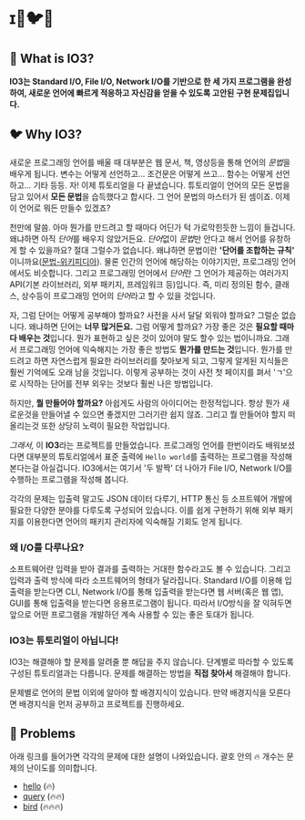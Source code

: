 # ɪ🐧🐦🐤

## 🐧 What is IO3?
**IO3는 Standard I/O, File I/O, Network I/O를 기반으로 한 세 가지 프로그램을 완성하여, 새로운 언어에 빠르게 적응하고 자신감을 얻을 수 있도록 고안된 구현 문제집입니다.**

## 🐦 Why IO3?
새로운 프로그래밍 언어를 배울 때 대부분은 웹 문서, 책, 영상등을 통해 언어의 *문법*을 배우게 됩니다. 변수는 어떻게 선언하고... 조건문은 어떻게 쓰고... 함수는 어떻게 선언하고... 기타 등등. 자! 이제 튜토리얼을 다 끝냈습니다. 튜토리얼이 언어의 모든 문법을 담고 있어서 **모든 문법**을 습득했다고 합시다. 그 언어 문법의 마스터가 된 셈이죠. 이제 이 언어로 뭐든 만들수 있겠죠? 

천만에 말씀. 아마 뭔가를 만드려고 할 때마다 어딘가 턱 가로막힌듯한 느낌이 들겁니다. 왜냐하면 아직 *단어*를 배우지 않았거든요. *단어*없이 *문법*만 안다고 해서 언어를 유창하게 할 수 있을까요? 절대 그럴수가 없습니다. 왜냐하면 문법이란 **'단어를 조합하는 규칙'**
이니까요([문법-위키피디아](https://ko.wikipedia.org/wiki/%EB%AC%B8%EB%B2%95)). 물론 인간의 언어에 해당하는 이야기지만, 프로그래밍 언어에서도 비슷합니다. 그리고 프로그래밍 언어에서 *단어*란 그 언어가 제공하는 여러가지 API(기본 라이브러리, 외부 패키지, 프레임워크 등)입니다. 즉, 미리 정의된 함수, 클래스, 상수등이 프로그래밍 언어의 *단어*라고 할 수 있을 것입니다.

자, 그럼 단어는 어떻게 공부해야 할까요? 사전을 사서 달달 외워야 할까요? 그럴순 없습니다. 왜냐하면 단어는 **너무 많거든요.** 그럼 어떻게 할까요? 가장 좋은 것은 **필요할 때마다 배우는 것**입니다. 뭔가 표현하고 싶은 것이 있어야 말도 할수 있는 법이니까요. 그래서 프로그래밍 언어에 익숙해지는 가장 좋은 방법도 **뭔가를 만드는 것**입니다. 뭔가를 만드려고 하면 자연스럽게 필요한 라이브러리를 찾아보게 되고, 그렇게 알게된 지식들은 훨씬 기억에도 오래 남을 것입니다. 이렇게 공부하는 것이 사전 첫 페이지를 펴서 'ㄱ'으로 시작하는 단어를 전부 외우는 것보다 훨씬 나은 방법입니다.

하지만, **뭘 만들어야 할까요?** 아쉽게도 사람의 아이디어는 한정적입니다. 항상 뭔가 새로운것을 만들어낼 수 있으면 좋겠지만 그러기란 쉽지 않죠. 그리고 뭘 만들어야 할지 떠올리는것 또한 상당히 노력이 필요한 작업입니다. 

*그래서,* 이 **IO3**라는 프로젝트를 만들었습니다. 프로그래밍 언어를 한번이라도 배워보셨다면 대부분의 튜토리얼에서 표준 출력에 `Hello world`를 출력하는 프로그램을 작성해본다는걸 아실겁니다. IO3에서는 여기서 '두 발짝' 더 나아가 File I/O, Network I/O를 수행하는 프로그램을 작성해 봅니다. 

각각의 문제는 입출력 말고도 JSON 데이터 다루기, HTTP 통신 등 소프트웨어 개발에 필요한 다양한 분야를 다루도록 구성되어 있습니다. 이를 쉽게 구현하기 위해 외부 패키지를 이용한다면 언어의 패키지 관리자에 익숙해질 기회도 얻게 됩니다.

### 왜 I/O를 다루나요?
소프트웨어란 입력을 받아 결과를 출력하는 거대한 함수라고도 볼 수 있습니다. 그리고 입력과 출력 방식에 따라 소프트웨어의 형태가 달라집니다. Standard I/O를 이용해 입출력을 받는다면 CLI, Network I/O를 통해 입출력을 받는다면 웹 서버(혹은 웹 앱), GUI를 통해 입출력을 받는다면 응용프로그램이 됩니다. 따라서 I/O방식을 잘 익혀두면 앞으로 어떤 프로그램을 개발하던 계속 사용할 수 있는 좋은 토대가 됩니다. 

### IO3는 튜토리얼이 아닙니다!
IO3는 해결해야 할 문제를 알려줄 뿐 해답을 주지 않습니다. 단계별로 따라할 수 있도록 구성된 튜토리얼과는 다릅니다. 문제를 해결하는 방법을 **직접 찾아서** 해결해야 합니다. 

문제별로 언어의 문법 이외에 알아야 할 배경지식이 있습니다. 만약 배경지식을 모른다면 배경지식을 먼저 공부하고 프로젝트를 진행하세요.

## 🐤 Problems
아래 링크를 들어가면 각각의 문제에 대한 설명이 나와있습니다. 괄호 안의 🔥 개수는 문제의 난이도를 의미합니다.
- [hello](https://github.com/wwingyou/io3/blob/main/hello.md) (🔥)
- [query](https://github.com/wwingyou/io3/blob/main/hello.md) (🔥🔥)
- [bird](https://github.com/wwingyou/io3/blob/main/hello.md) (🔥🔥🔥)

